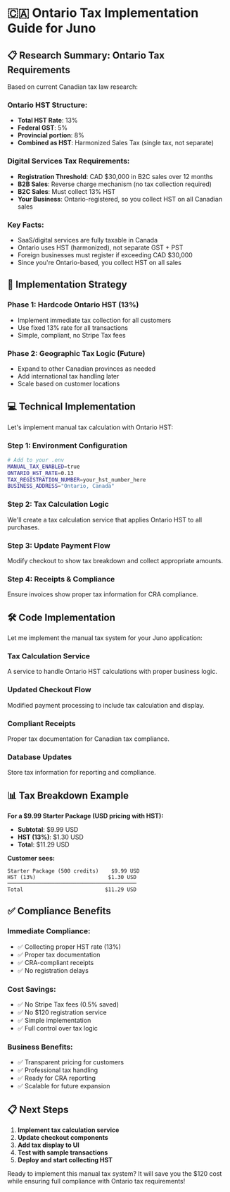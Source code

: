 # 🇨🇦 Ontario Tax Implementation Guide for Juno

## 📋 **Research Summary: Ontario Tax Requirements**

Based on current Canadian tax law research:

### **Ontario HST Structure:**
- **Total HST Rate**: 13%
- **Federal GST**: 5% 
- **Provincial portion**: 8%
- **Combined as HST**: Harmonized Sales Tax (single tax, not separate)

### **Digital Services Tax Requirements:**
- **Registration Threshold**: CAD $30,000 in B2C sales over 12 months
- **B2B Sales**: Reverse charge mechanism (no tax collection required)
- **B2C Sales**: Must collect 13% HST
- **Your Business**: Ontario-registered, so you collect HST on all Canadian sales

### **Key Facts:**
- SaaS/digital services are fully taxable in Canada
- Ontario uses HST (harmonized), not separate GST + PST
- Foreign businesses must register if exceeding CAD $30,000
- Since you're Ontario-based, you collect HST on all sales

## 🎯 **Implementation Strategy**

### **Phase 1: Hardcode Ontario HST (13%)**
- Implement immediate tax collection for all customers
- Use fixed 13% rate for all transactions
- Simple, compliant, no Stripe Tax fees

### **Phase 2: Geographic Tax Logic (Future)**
- Expand to other Canadian provinces as needed
- Add international tax handling later
- Scale based on customer locations

## 💻 **Technical Implementation**

Let's implement manual tax calculation with Ontario HST:

### **Step 1: Environment Configuration**
```bash
# Add to your .env
MANUAL_TAX_ENABLED=true
ONTARIO_HST_RATE=0.13
TAX_REGISTRATION_NUMBER=your_hst_number_here
BUSINESS_ADDRESS="Ontario, Canada"
```

### **Step 2: Tax Calculation Logic**
We'll create a tax calculation service that applies Ontario HST to all purchases.

### **Step 3: Update Payment Flow**
Modify checkout to show tax breakdown and collect appropriate amounts.

### **Step 4: Receipts & Compliance**
Ensure invoices show proper tax information for CRA compliance.

## 🛠 **Code Implementation**

Let me implement the manual tax system for your Juno application:

### **Tax Calculation Service**
A service to handle Ontario HST calculations with proper business logic.

### **Updated Checkout Flow**
Modified payment processing to include tax calculation and display.

### **Compliant Receipts**
Proper tax documentation for Canadian tax compliance.

### **Database Updates**
Store tax information for reporting and compliance.

## 📊 **Tax Breakdown Example**

**For a $9.99 Starter Package (USD pricing with HST):**
- **Subtotal**: $9.99 USD
- **HST (13%)**: $1.30 USD  
- **Total**: $11.29 USD

**Customer sees:**
```
Starter Package (500 credits)    $9.99 USD
HST (13%)                       $1.30 USD
─────────────────────────────────────────
Total                          $11.29 USD
```

## ✅ **Compliance Benefits**

### **Immediate Compliance:**
- ✅ Collecting proper HST rate (13%)
- ✅ Proper tax documentation
- ✅ CRA-compliant receipts
- ✅ No registration delays

### **Cost Savings:**
- ✅ No Stripe Tax fees (0.5% saved)
- ✅ No $120 registration service
- ✅ Simple implementation
- ✅ Full control over tax logic

### **Business Benefits:**
- ✅ Transparent pricing for customers
- ✅ Professional tax handling
- ✅ Ready for CRA reporting
- ✅ Scalable for future expansion

## 📋 **Next Steps**

1. **Implement tax calculation service**
2. **Update checkout components**  
3. **Add tax display to UI**
4. **Test with sample transactions**
5. **Deploy and start collecting HST**

Ready to implement this manual tax system? It will save you the $120 cost while ensuring full compliance with Ontario tax requirements! 